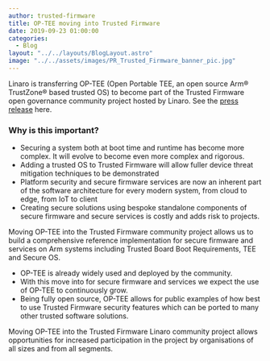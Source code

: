 ```yaml
---
author: trusted-firmware
title: OP-TEE moving into Trusted Firmware
date: 2019-09-23 01:00:00
categories:
  - Blog
layout: "../../layouts/BlogLayout.astro"
image: "../../assets/images/PR_Trusted_Firmware_banner_pic.jpg"
---
```


Linaro is transferring OP-TEE (Open Portable TEE, an open source Arm® TrustZone® based trusted OS) to become part of the Trusted Firmware open governance community project hosted by Linaro. See the [press release](https://www.linaro.org/news/linaro-donates-op-tee-into-the-trusted-firmware-project/) here.

### Why is this important?

- Securing a system both at boot time and runtime has become more complex. It will evolve to become even more complex and rigorous.
- Adding a trusted OS to Trusted Firmware will allow fuller device threat mitigation techniques to be demonstrated
- Platform security and secure firmware services are now an inherent part of the software architecture for every modern system, from cloud to edge, from IoT to client
- Creating secure solutions using bespoke standalone components of secure firmware and secure services is costly and adds risk to projects.

Moving OP-TEE into the Trusted Firmware community project allows us to build a comprehensive reference implementation for secure firmware and services on Arm systems including Trusted Board Boot Requirements, TEE and Secure OS.

- OP-TEE is already widely used and deployed by the community.
- With this move into for secure firmware and services we expect the use of OP-TEE to continuously grow.
- Being fully open source, OP-TEE allows for public examples of how best to use Trusted Firmware security features which can be ported to many other trusted software solutions.

Moving OP-TEE into the Trusted Firmware Linaro community project allows opportunities for increased participation in the project by organisations of all sizes and from all segments.
